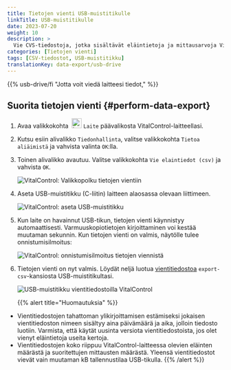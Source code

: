 ```yaml
---
title: Tietojen vienti USB-muistitikulle
linkTitle: USB-muistitikulle
date: 2023-07-20
weight: 10
description: >
  Vie CVS-tiedostoja, jotka sisältävät eläintietoja ja mittausarvoja VitalControl-laitteesta USB-muistitikulle.
categories: [Tietojen vienti]
tags: [CSV-tiedostot, USB-muistitikku]
translationKey: data-export/usb-drive
---
```

{{% usb-drive/fi "Jotta voit viedä laitteesi tiedot," %}}

## Suorita tietojen vienti {#perform-data-export}

1. Avaa valikkokohta &nbsp;<img src="/icons/device.svg" width="23" align="bottom" alt="Laite" /> `Laite` päävalikosta VitalControl-laitteellasi.

2. Kutsu esiin alivalikko `Tiedonhallinta`, valitse valikkokohta `Tietoa aliäimistä` ja vahvista valinta `OK`:lla.

3. Toinen alivalikko avautuu. Valitse valikkokohta `Vie elaintiedot (csv)` ja vahvista `OK`.

   ![VitalControl: Valikkopolku tietojen vientiin](../images/data-export.png "Käynnistä tietojen vienti")

4. Aseta USB-muistitikku (C-liitin) laitteen alaosassa olevaan liittimeen.

   ![VitalControl: aseta USB-muistitikku](/images/firmware/update/plug-in-dual-usb-stick.svg "Aseta USB-muistitikku")

5. Kun laite on havainnut USB-tikun, tietojen vienti käynnistyy automaattisesti. Varmuuskopiotietojen kirjoittaminen voi kestää muutaman sekunnin. Kun tietojen vienti on valmis, näytölle tulee onnistumisilmoitus:

   ![VitalControl: onnistumisilmoitus tietojen viennistä](../images/success-data-export.png "Onnistunut tietojen vienti")

6. Tietojen vienti on nyt valmis. Löydät neljä luotua [vientitiedostoa](../export-files/) `export-csv`-kansiosta USB-muistitikultasi.

   ![USB-muistitikku vientitiedostoilla VitalControl](../images/export-files.png "Vientitiedostot USB-muistitikulla")

   {{% alert title="Huomautuksia" %}}
  - Vientitiedostojen tahattoman ylikirjoittamisen estämiseksi jokaisen vientitiedoston nimeen sisältyy aina päivämäärä ja aika, jolloin tiedosto luotiin. Varmista, että käytät uusinta versiota vientitiedostoista, jos olet vienyt eläintietoja useita kertoja.
  - Vientitiedostojen koko riippuu VitalControl-laitteessa olevien eläinten määrästä ja suoritettujen mittausten määrästä. Yleensä vientitiedostot vievät vain muutaman kB tallennustilaa USB-tikulla.
   {{% /alert %}}
